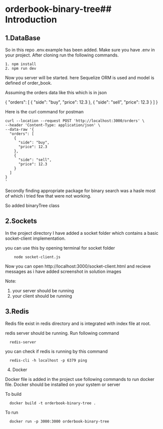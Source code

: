 # orderbook-binary-tree## Introduction

## 1.DataBase

So in this repo .env.example has been added. Make sure you have .env in your project. After cloning run the following commands.


    1. npm install
    2. npm run dev

Now you server will be started. here Sequelize ORM is used and model is defined of order_book.

Assuming the orders data like this which is in json

  {
  "orders": [
    {
      "side": "buy",
      "price": 12.3
    },
    {
      "side": "sell",
      "price": 12.3
    }
  ]
}


Here is the curl command for postman

    curl --location --request POST 'http://localhost:3000/orders' \
    --header 'Content-Type: application/json' \
    --data-raw '{
      "orders": [
        {
          "side": "buy",
          "price": 12.3
        },
        {
          "side": "sell",
          "price": 12.3
        }
      ]
    }
    '

Secondly finding appropriate package for binary search was a hasle most of which i tried few that were not working.

So added binaryTree class

## 2.Sockets

In the project directory I have added a socket folder which contains a basic socket-client implementation. 

you can use this by opening terminal for socket folder

        node socket-client.js
    
Now you can open http://localhost:3000/socket-client.html and recieve messages as i have added screenshot in solution images

Note:
1. your server should be running 
2. your client should be running

## 3.Redis

Redis file exist in redis directory and is integrated with index file at root.

redis server should be running. Run following command

      redis-server

you can check if redis is running by this command

      redis-cli -h localhost -p 6379 ping

4. Docker

Docker file is added in the project use following commands to run docker file. Docker should be installed on your system or server

To build

      docker build -t orderbook-binary-tree . 

To run

      docker run -p 3000:3000 orderbook-binary-tree 


